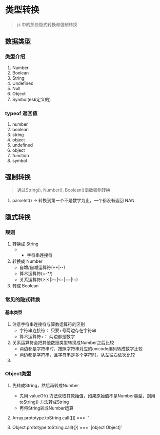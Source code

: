 # 类型转换
> js 中的那些隐式转换和强制转换

## 数据类型
### 类型介绍
1. Number
2. Boolean
3. String
4. Undefined
5. Null
6. Object
7. Symbol(es6定义的)

### typeof 返回值
1. number
2. boolean
3. string
4. object
5. undefined
6. object
7. function
8. symbol

## 强制转换
> 通过String(), Number(), Boolean()函数强制转换
1. parseInt() -> 转换到第一个不是数字为止，一个都没有返回 NAN

## 隐式转换
### 规则
1. 转换成 String 
   - + 字符串连接符
2. 转换成 Number
   - 自增/自减运算符(++|--)
   - 算术运算符(+-*/)
   - 关系运算符(>|<|>=|<=|==|!=)
3. 转成 Boolean

### 常见的隐式转换
#### 基本类型
1. 注意字符串连接符与算数运算符的区别
   - 字符串连接符： 只要+号两边存在字符串
   - 算术运算符+： 两边都是数字
2. 关系运算符会把其他数据类型转换成Number之后比较
   - 两边都是字符串时，按照字符串对应的unicode编码转成数字比较
   - 两边都是字符串，且字符串是多个字符时。从左往右依次比较
3. 

### Object类型
1. 先转成String，然后再转成Number
   - 先用 valueOf() 方法获取其原始值，如果原始值不是Number类型，则用toString() 方法转成String
   - 再将String转成Number运算

2. Array.prototype.toString.call([]) === ''
3. Object.prototype.toString.call({}) === '[object Object]'
